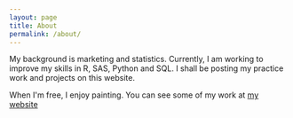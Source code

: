 ```yaml
---
layout: page
title: About
permalink: /about/
---
```


My background is marketing and statistics. Currently, I am working to improve my skills in R, SAS, Python and SQL. I shall be posting my practice work and projects on this website. 

When I'm free, I enjoy painting. You can see some of my work at [my website](https://marinellegarcia.com/)

